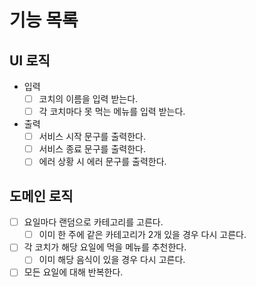 # 기능 목록

## UI 로직

- 입력
  - [ ] 코치의 이름을 입력 받는다.
  - [ ] 각 코치마다 못 먹는 메뉴를 입력 받는다.
- 출력
  - [ ] 서비스 시작 문구를 출력한다.
  - [ ] 서비스 종료 문구를 출력한다.
  - [ ] 에러 상황 시 에러 문구를 출력한다.

## 도메인 로직

- [ ] 요일마다 랜덤으로 카테고리를 고른다.
  - [ ] 이미 한 주에 같은 카테고리가 2개 있을 경우 다시 고른다.
- [ ] 각 코치가 해당 요일에 먹을 메뉴를 추천한다.
  - [ ] 이미 해당 음식이 있을 경우 다시 고른다.
- [ ] 모든 요일에 대해 반복한다.
